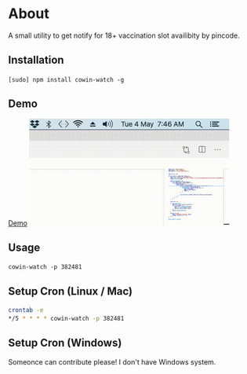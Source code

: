 # About

A small utility to get notify for 18+ vaccination slot availibity by pincode.

## Installation

`[sudo] npm install cowin-watch -g`

## Demo

[Demo](cowin.gif)
![Demo](cowin.gif?raw=true "Demo")

## Usage

`cowin-watch -p 382481`

## Setup Cron (Linux / Mac)

```sh
crontab -e
*/5 * * * * cowin-watch -p 382481
```

## Setup Cron (Windows)

Someonce can contribute please! I don't have Windows system.